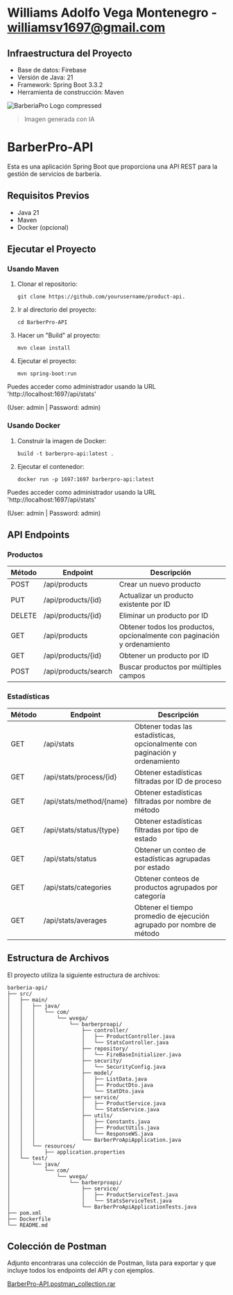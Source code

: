 # Williams Adolfo Vega Montenegro - williamsv1697@gmail.com

## Infraestructura del Proyecto

- Base de datos: Firebase
- Versión de Java: 21
- Framework: Spring Boot 3.3.2
- Herramienta de construcción: Maven

![BarberiaPro Logo compressed](https://github.com/user-attachments/assets/db11b57e-17bd-420e-a0ea-2e025f88698f)
> Imagen generada con IA

# BarberPro-API
Esta es una aplicación Spring Boot que proporciona una API REST para la gestión de servicios de barbería.

## Requisitos Previos

- Java 21
- Maven
- Docker (opcional)

## Ejecutar el Proyecto

### Usando Maven

1. Clonar el repositorio:
   ```
   git clone https://github.com/yourusername/product-api.
   ```

2. Ir al directorio del proyecto:
   ```
   cd BarberPro-API
   ```

3. Hacer un "Build" al proyecto:
   ```
   mvn clean install
   ```

4. Ejecutar el proyecto:
   ```
   mvn spring-boot:run
   ```

Puedes acceder como administrador usando la URL 'http://localhost:1697/api/stats'

(User: admin | Password: admin) 

### Usando Docker

1. Construir la imagen de Docker:
   ```
   build -t barberpro-api:latest .
   ```

2. Ejecutar el contenedor:
   ```
   docker run -p 1697:1697 barberpro-api:latest
   ```
Puedes acceder como administrador usando la URL 'http://localhost:1697/api/stats'

(User: admin | Password: admin)

## API Endpoints

### Productos

| Método | Endpoint | Descripción |
| ------ | -------- | ----------- |
| POST   | /api/products | Crear un nuevo producto |
| PUT    | /api/products/{id} | Actualizar un producto existente por ID |
| DELETE | /api/products/{id} | Eliminar un producto por ID |
| GET    | /api/products | Obtener todos los productos, opcionalmente con paginación y ordenamiento |
| GET    | /api/products/{id} | Obtener un producto por ID |
| POST   | /api/products/search | Buscar productos por múltiples campos |

### Estadísticas

| Método | Endpoint | Descripción |
| ------ | -------- | ----------- |
| GET    | /api/stats | Obtener todas las estadísticas, opcionalmente con paginación y ordenamiento |
| GET    | /api/stats/process/{id} | Obtener estadísticas filtradas por ID de proceso |
| GET    | /api/stats/method/{name} | Obtener estadísticas filtradas por nombre de método |
| GET    | /api/stats/status/{type} | Obtener estadísticas filtradas por tipo de estado |
| GET    | /api/stats/status | Obtener un conteo de estadísticas agrupadas por estado |
| GET    | /api/stats/categories | Obtener conteos de productos agrupados por categoría |
| GET    | /api/stats/averages | Obtener el tiempo promedio de ejecución agrupado por nombre de método |


## Estructura de Archivos

El proyecto utiliza la siguiente estructura de archivos:

```
barberia-api/
├── src/
│   ├── main/
│   │   ├── java/
│   │   │   └── com/
│   │   │       └── wvega/
│   │   │           └── barberproapi/
│   │   │               ├── controller/
│   │   │               │   ├── ProductController.java
│   │   │               │   └── StatsController.java
│   │   │               ├── repository/
│   │   │               │   └── FireBaseInitializer.java
│   │   │               ├── security/
│   │   │               │   └── SecurityConfig.java
│   │   │               ├── model/
│   │   │               │   ├── ListData.java
│   │   │               │   ├── ProductDto.java
│   │   │               │   └── StatDto.java
│   │   │               ├── service/
│   │   │               │   ├── ProductService.java
│   │   │               │   └── StatsService.java
│   │   │               ├── utils/
│   │   │               │   ├── Constants.java
│   │   │               │   ├── ProductUtils.java
│   │   │               │   └── ResponseWS.java
│   │   │               └── BarberProApiApplication.java
│   │   └── resources/
│   │       ├── application.properties
│   └── test/
│       └── java/
│           └── com/
│               └── wvega/
│                   └── barberproapi/
│                       ├── service/
│                       │   ├── ProductServiceTest.java
│                       │   └── StatsServiceTest.java
│                       └── BarberProApiApplicationTests.java
├── pom.xml
├── Dockerfile
└── README.md
```
## Colección de Postman

Adjunto encontraras una colección de Postman, lista para exportar y que incluye todos los endpoints del API y con ejemplos.

[BarberPro-API.postman_collection.rar](https://drive.google.com/file/d/1HGqcOjuiHZNI-_PR4h7ScJJ7TRazoDwn/view?usp=sharing)
